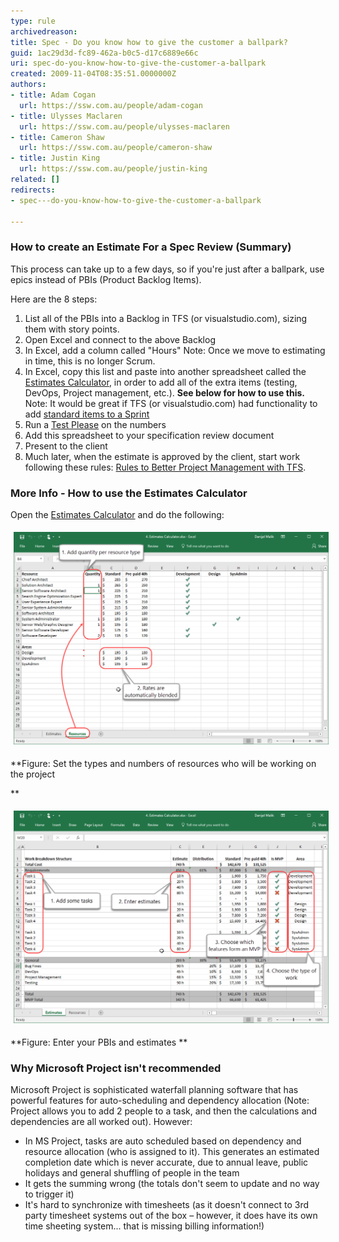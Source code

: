 ```yaml
---
type: rule
archivedreason: 
title: Spec - Do you know how to give the customer a ballpark?
guid: 1ac29d3d-fc89-462a-b0c5-d17c6889e66c
uri: spec-do-you-know-how-to-give-the-customer-a-ballpark
created: 2009-11-04T08:35:51.0000000Z
authors:
- title: Adam Cogan
  url: https://ssw.com.au/people/adam-cogan
- title: Ulysses Maclaren
  url: https://ssw.com.au/people/ulysses-maclaren
- title: Cameron Shaw
  url: https://ssw.com.au/people/cameron-shaw
- title: Justin King
  url: https://ssw.com.au/people/justin-king
related: []
redirects:
- spec---do-you-know-how-to-give-the-customer-a-ballpark

---
```


### How to create an Estimate For a Spec Review (Summary)


This process can take up to a few days, so if you're just after a ballpark, use epics instead of PBIs (Product Backlog Items).

Here are the 8 steps:

<!--endintro-->



1. List all of the PBIs into a Backlog in TFS (or visualstudio.com), sizing them with story points.
2. Open Excel and connect to the above Backlog
3. In Excel, add a column called "Hours"
Note: Once we move to estimating in time, this is no longer Scrum.
4. In Excel, copy this list and paste into another spreadsheet called the [Estimates Calculator](/Documents/4.%20Estimates%20Calculator.xlsx?d=w6f09d6a75d074fbda81e5e5dd3e18c76), in order to add all of the extra items (testing, DevOps, Project management, etc.).  **See below for how to use this.** 
Note: It would be great if TFS (or visualstudio.com) had functionality to add [standard items to a Sprint](http://www.ssw.com.au/ssw/Standards/BetterSoftwareSuggestions/TeamFoundationServer.aspx#StandardItems)
5. Run a [Test Please](/Conduct-a-test-please-internally-and-then-with-the-client1105-3979) on the numbers
6. Add this spreadsheet to your specification review document
7. Present to the client
8. Much later, when the estimate is approved by the client, start work following these rules: [Rules to Better Project Management with TFS](http://www.ssw.com.au/ssw/Standards/Rules/RulesToBetterProjectManagementWithTFS.aspx).





### More Info - How to use the Estimates Calculator


Open the [Estimates Calculator](/Documents/4.%20Estimates%20Calculator.xlsx?d=w6f09d6a75d074fbda81e5e5dd3e18c76) and do the following:
<dl class="ssw15-rteElement-ImageArea"><img src="Resource tab.png" alt="Resource tab.png" style="margin:5px;width:808px;"></dl> **Figure: Set the types and numbers of resources who will be working on the project

** <dl class="ssw15-rteElement-ImageArea"><img src="Estimates tab.png" alt="Estimates tab.png" style="margin:5px;width:808px;"></dl> **Figure: Enter your PBIs and estimates
** 



### Why Microsoft Project isn't recommended




Microsoft Project is sophisticated waterfall planning software that has powerful features for auto-scheduling and dependency allocation (Note: Project allows you to add 2 people to a task, and then the calculations and dependencies are all worked out). However:

* In MS Project, tasks are auto scheduled based on dependency and resource allocation (who is assigned to it). This generates an estimated completion date which is never accurate, due to annual leave, public holidays and general shuffling of people in the team
* It gets the summing wrong (the totals don't seem to update and no way to trigger it)
* It's hard to synchronize with timesheets (as it doesn't connect to 3rd party timesheet systems out of the box – however, it does have its own time sheeting system... that is missing billing information!)
